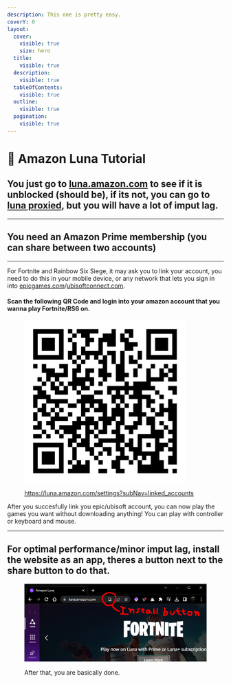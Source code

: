 ```yaml
---
description: This one is pretty easy.
coverY: 0
layout:
  cover:
    visible: true
    size: hero
  title:
    visible: true
  description:
    visible: true
  tableOfContents:
    visible: true
  outline:
    visible: true
  pagination:
    visible: true
---
```


# 🌙 Amazon Luna Tutorial

## You just go to [luna.amazon.com](https://luna.amazon.com) to see if it is unblocked (should be), if its not, you can go to [luna proxied](https://ub.cantv.us/uv/service/hvtrs8%2F-lwnc.cmczmn%2Ccmm-), but you will have a lot of imput lag.

***

## You need an Amazon Prime membership (you can share between two accounts)

***

For Fortnite and Rainbow Six Siege, it may ask you to link your account, you need to do this in your mobile device, or any network that lets you sign in into [epicgames.com](https://epicgames.com/id/login)/[ubisoftconnect.com](https://ubisoftconnect.com/).

#### Scan the following QR Code and login into your amazon account that you wanna play Fortnite/RS6 on.

<figure><img src="../.gitbook/assets/qr-code.png" alt="" width="375"><figcaption><p><a href="https://luna.amazon.com/settings?subNav=linked_accounts">https://luna.amazon.com/settings?subNav=linked_accounts</a></p></figcaption></figure>

After you succesfully link you epic/ubisoft account, you can now play the games you want without downloading anything! You can play with controller or keyboard and mouse.

***

## For optimal performance/minor imput lag, install the website as an app, theres a button next to the share button to do that.

<figure><img src="../.gitbook/assets/iasdasdsad.png" alt=""><figcaption><p>After that, you are basically done.</p></figcaption></figure>
